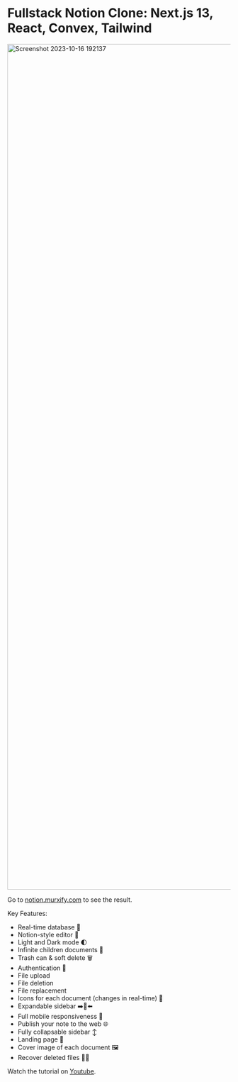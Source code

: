 # Fullstack Notion Clone: Next.js 13, React, Convex, Tailwind
<img width="1907" alt="Screenshot 2023-10-16 192137" src="https://github.com/murxify/notion-clone/assets/62187610/cec34857-bb70-4248-a774-f18b61bfecf2">

Go to [notion.murxify.com](https://notion.murxify.com/) to see the result.

Key Features:

- Real-time database 🔗
- Notion-style editor 📝
- Light and Dark mode 🌓
- Infinite children documents 🌲
- Trash can & soft delete 🗑️
- Authentication 🔐
- File upload
- File deletion
- File replacement
- Icons for each document (changes in real-time) 🌠
- Expandable sidebar ➡️🔀⬅️
- Full mobile responsiveness 📱
- Publish your note to the web 🌐
- Fully collapsable sidebar ↕️
- Landing page 🛬
- Cover image of each document 🖼️
- Recover deleted files 🔄📄

Watch the tutorial on [Youtube](https://youtu.be/0OaDyjB9Ib8?si=w3AI8b0Dtmei8Miy).

